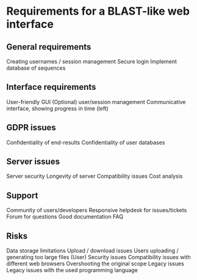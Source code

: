 # Requirements for a BLAST-like web interface

General requirements
--------------------
Creating usernames / session management
Secure login
Implement database of sequences

Interface requirements
----------------------
User-friendly GUI
(Optional) user/session management
Communicative interface, showing progress in time (left)

GDPR issues
-----------
Confidentiality of end-results
Confidentiality of user databases

Server issues
-------------
Server security
Longevity of server
Compatibility issues
Cost analysis

Support
-------
Community of users/developers
Responsive helpdesk for issues/tickets
Forum for questions
Good documentation
FAQ

Risks
-----
Data storage limitations
Upload / download issues
Users uploading / generating too large files
(User) Security issues
Compatibility issues with different web browsers
Overshooting the original scope
Legacy issues
Legacy issues with the used programming language
